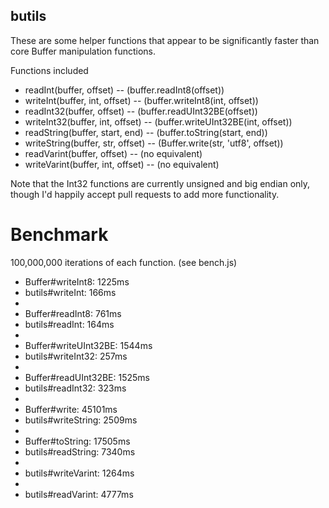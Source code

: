 butils
------

These are some helper functions that appear to be significantly faster than core Buffer manipulation functions.

Functions included

* readInt(buffer, offset) -- (buffer.readInt8(offset))
* writeInt(buffer, int, offset) -- (buffer.writeInt8(int, offset))
* readInt32(buffer, offset) -- (buffer.readUInt32BE(offset))
* writeInt32(buffer, int, offset) -- (buffer.writeUInt32BE(int, offset))
* readString(buffer, start, end) -- (buffer.toString(start, end))
* writeString(buffer, str, offset) -- (Buffer.write(str, 'utf8', offset))
* readVarint(buffer, offset) -- (no equivalent)
* writeVarint(buffer, int, offset) -- (no equivalent)

Note that the Int32 functions are currently unsigned and big endian only, though I'd happily accept pull requests to add more functionality.

Benchmark
=========

100,000,000 iterations of each function. (see bench.js)

* Buffer#writeInt8: 1225ms
* butils#writeInt: 166ms
* 
* Buffer#readInt8: 761ms
* butils#readInt: 164ms
* 
* Buffer#writeUInt32BE: 1544ms
* butils#writeInt32: 257ms
* 
* Buffer#readUInt32BE: 1525ms
* butils#readInt32: 323ms
* 
* Buffer#write: 45101ms
* butils#writeString: 2509ms
* 
* Buffer#toString: 17505ms
* butils#readString: 7340ms
* 
* butils#writeVarint: 1264ms
* 
* butils#readVarint: 4777ms

